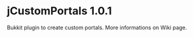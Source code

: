 jCustomPortals 1.0.1
==============

Bukkit plugin to create custom portals.
More informations on Wiki page.
